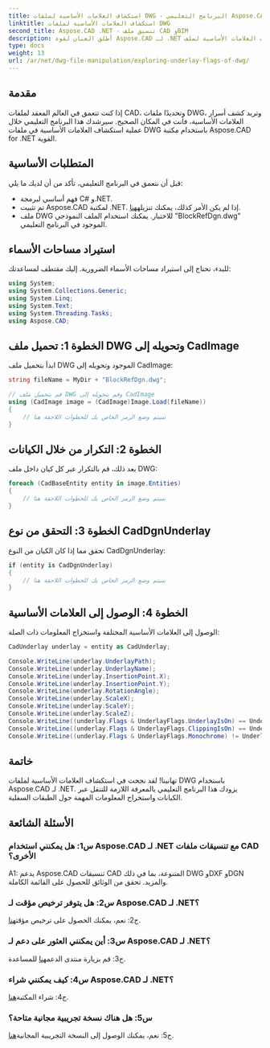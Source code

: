 ```yaml
---
title: استكشاف العلامات الأساسية لملفات DWG - البرنامج التعليمي Aspose.CAD
linktitle: استكشاف العلامات الأساسية لملفات DWG
second_title: Aspose.CAD .NET - تنسيق ملف CAD وBIM
description: أطلق العنان لقوة Aspose.CAD لـ .NET في استكشاف العلامات الأساسية لملف DWG. اتبع دليلنا خطوة بخطوة.
type: docs
weight: 13
url: /ar/net/dwg-file-manipulation/exploring-underlay-flags-of-dwg/
---
```

## مقدمة

إذا كنت تتعمق في العالم المعقد لملفات CAD، وتحديدًا ملفات DWG، وتريد كشف أسرار العلامات الأساسية، فأنت في المكان الصحيح. سيرشدك هذا البرنامج التعليمي خلال عملية استكشاف العلامات الأساسية في ملفات DWG باستخدام مكتبة Aspose.CAD for .NET القوية.

## المتطلبات الأساسية

قبل أن نتعمق في البرنامج التعليمي، تأكد من أن لديك ما يلي:

- فهم أساسي لبرمجة C# و.NET.
-  تم تثبيت Aspose.CAD لمكتبة .NET. إذا لم يكن الأمر كذلك، يمكنك تنزيله[هنا](https://releases.aspose.com/cad/net/).
- ملف DWG للاختبار. يمكنك استخدام الملف النموذجي "BlockRefDgn.dwg" الموجود في البرنامج التعليمي.

## استيراد مساحات الأسماء

للبدء، تحتاج إلى استيراد مساحات الأسماء الضرورية. إليك مقتطف لمساعدتك:

```csharp
using System;
using System.Collections.Generic;
using System.Linq;
using System.Text;
using System.Threading.Tasks;
using Aspose.CAD;

```

## الخطوة 1: تحميل ملف DWG وتحويله إلى CadImage

ابدأ بتحميل ملف DWG الموجود وتحويله إلى CadImage:

```csharp
string fileName = MyDir + "BlockRefDgn.dwg";

// قم بتحميل ملف DWG وقم بتحويله إلى CadImage
using (CadImage image = (CadImage)Image.Load(fileName))
{
    // سيتم وضع الرمز الخاص بك للخطوات اللاحقة هنا
}
```

## الخطوة 2: التكرار من خلال الكيانات

بعد ذلك، قم بالتكرار عبر كل كيان داخل ملف DWG:

```csharp
foreach (CadBaseEntity entity in image.Entities)
{
    // سيتم وضع الرمز الخاص بك للخطوات اللاحقة هنا
}
```

## الخطوة 3: التحقق من نوع CadDgnUnderlay

تحقق مما إذا كان الكيان من النوع CadDgnUnderlay:

```csharp
if (entity is CadDgnUnderlay)
{
    // سيتم وضع الرمز الخاص بك للخطوات اللاحقة هنا
}
```

## الخطوة 4: الوصول إلى العلامات الأساسية

الوصول إلى العلامات الأساسية المختلفة واستخراج المعلومات ذات الصلة:

```csharp
CadUnderlay underlay = entity as CadUnderlay;

Console.WriteLine(underlay.UnderlayPath);
Console.WriteLine(underlay.UnderlayName);
Console.WriteLine(underlay.InsertionPoint.X);
Console.WriteLine(underlay.InsertionPoint.Y);
Console.WriteLine(underlay.RotationAngle);
Console.WriteLine(underlay.ScaleX);
Console.WriteLine(underlay.ScaleY);
Console.WriteLine(underlay.ScaleZ);
Console.WriteLine((underlay.Flags & UnderlayFlags.UnderlayIsOn) == UnderlayFlags.UnderlayIsOn);
Console.WriteLine((underlay.Flags & UnderlayFlags.ClippingIsOn) == UnderlayFlags.ClippingIsOn);
Console.WriteLine((underlay.Flags & UnderlayFlags.Monochrome) != UnderlayFlags.Monochrome);
```

## خاتمة

تهانينا! لقد نجحت في استكشاف العلامات الأساسية لملفات DWG باستخدام Aspose.CAD لـ .NET. يزودك هذا البرنامج التعليمي بالمعرفة اللازمة للتنقل عبر الكيانات واستخراج المعلومات المهمة حول الطبقات السفلية.

## الأسئلة الشائعة

### س1: هل يمكنني استخدام Aspose.CAD لـ .NET مع تنسيقات ملفات CAD الأخرى؟

A1: يدعم Aspose.CAD تنسيقات CAD المتنوعة، بما في ذلك DWG وDXF وDGN والمزيد. تحقق من الوثائق للحصول على القائمة الكاملة.

### س2: هل يتوفر ترخيص مؤقت لـ Aspose.CAD لـ .NET؟

 ج2: نعم، يمكنك الحصول على ترخيص مؤقت[هنا](https://purchase.aspose.com/temporary-license/).

### س3: أين يمكنني العثور على دعم لـ Aspose.CAD لـ .NET؟

 ج3: قم بزيارة منتدى الدعم[هنا](https://forum.aspose.com/c/cad/19) للمساعدة.

### س4: كيف يمكنني شراء Aspose.CAD لـ .NET؟

 ج4: شراء المكتبة[هنا](https://purchase.aspose.com/buy).

### س5: هل هناك نسخة تجريبية مجانية متاحة؟

 ج5: نعم، يمكنك الوصول إلى النسخة التجريبية المجانية[هنا](https://releases.aspose.com/).
